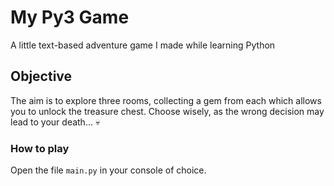 # My Py3 Game
A little text-based adventure game I made while learning Python

## Objective
The aim is to explore three rooms, collecting a gem from each which allows you to unlock the treasure chest. Choose wisely, as the wrong decision may lead to your death... :skull:

 ### How to play
 Open the file `main.py` in your console of choice.
